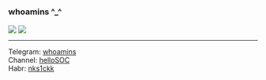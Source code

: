 ### whoamins ^_^
  
<a>
  <img align="center" src="https://github-readme-stats.vercel.app/api?username=whoamins&show_icons=true&theme=buefy&line_height=33" />
</a>
<a>
  <img align="center" src="https://github-readme-stats.vercel.app/api/top-langs/?username=whoamins&langs_count=4&line_height=35"
</a>
<hr />
  
Telegram: [whoamins](https://t.me/whoamins)
  <br />
Channel:  [helloSOC](https://t.me/helloSOC)
  <br />
Habr: [nks1ckk](https://habr.com/ru/users/nks1ckk/)
